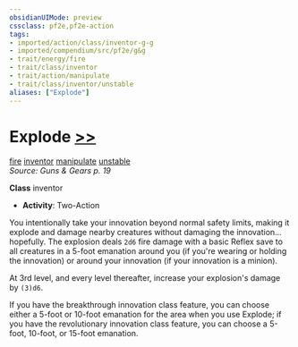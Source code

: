 ```yaml
---
obsidianUIMode: preview
cssclass: pf2e,pf2e-action
tags:
- imported/action/class/inventor-g-g
- imported/compendium/src/pf2e/g&g
- trait/energy/fire
- trait/class/inventor
- trait/action/manipulate
- trait/class/inventor/unstable
aliases: ["Explode"]
---
```

# Explode [>>](chapter-9-playing-the-game.md#Actions "Two-Action")
[fire](fire.md)  [inventor](rules/traits/inventor-g-g.md)  [manipulate](manipulate.md)  [unstable](unstable-g-g.md)  
*Source: Guns & Gears p. 19*  

**Class** inventor
- **Activity**: Two-Action

You intentionally take your innovation beyond normal safety limits, making it explode and damage nearby creatures without damaging the innovation... hopefully. The explosion deals `2d6` fire damage with a basic Reflex save to all creatures in a 5-foot emanation around you (if you're wearing or holding the innovation) or around your innovation (if your innovation is a minion).

At 3rd level, and every level thereafter, increase your explosion's damage by `(3)d6`.

If you have the breakthrough innovation class feature, you can choose either a 5-foot or 10-foot emanation for the area when you use Explode; if you have the revolutionary innovation class feature, you can choose a 5-foot, 10-foot, or 15-foot emanation.